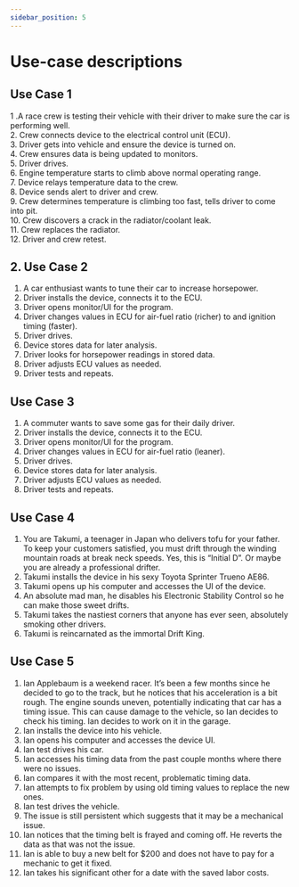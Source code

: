```yaml
---
sidebar_position: 5
---
```


# Use-case descriptions

## Use Case 1 

1 .A race crew is testing their vehicle with their driver to make sure the car is performing well.     
2. Crew connects device to the electrical control unit (ECU).    
3. Driver gets into vehicle and ensure the device is turned on.    
4. Crew ensures data is being updated to monitors.    
5. Driver drives.    
6. Engine temperature starts to climb above normal operating range.   
7. Device relays temperature data to the crew.   
8. Device sends alert to driver and crew.   
9. Crew determines temperature is climbing too fast, tells driver to come into pit.    
10. Crew discovers a crack in the radiator/coolant leak.   
11. Crew replaces the radiator.   
12. Driver and crew retest.   

 

## 2. Use Case 2 

1. A car enthusiast wants to tune their car to increase horsepower. 
2. Driver installs the device, connects it to the ECU. 
3. Driver opens monitor/UI for the program. 
4. Driver changes values in ECU for air-fuel ratio (richer) to and ignition timing (faster). 
5. Driver drives. 
6. Device stores data for later analysis. 
7. Driver looks for horsepower readings in stored data. 
8. Driver adjusts ECU values as needed. 
9. Driver tests and repeats. 


## Use Case 3 

1. A commuter wants to save some gas for their daily driver. 
2. Driver installs the device, connects it to the ECU. 
3. Driver opens monitor/UI for the program. 
4. Driver changes values in ECU for air-fuel ratio (leaner). 
5. Driver drives. 
6. Device stores data for later analysis. 
7. Driver adjusts ECU values as needed. 
8. Driver tests and repeats. 


## Use Case 4 

1. You are Takumi, a teenager in Japan who delivers tofu for your father. To keep your customers satisfied, you must drift through the winding mountain roads at break neck speeds. Yes, this is “Initial D”. Or maybe you are already a professional drifter. 
2. Takumi installs the device in his sexy Toyota Sprinter Trueno AE86. 
3. Takumi opens up his computer and accesses the UI of the device. 
4. An absolute mad man, he disables his Electronic Stability Control so he can make those sweet drifts. 
5. Takumi takes the nastiest corners that anyone has ever seen, absolutely smoking other drivers. 
6. Takumi is reincarnated as the immortal Drift King. 
 

## Use Case 5 

1. Ian Applebaum is a weekend racer. It’s been a few months since he decided to go to the track, but he notices that his acceleration is a bit rough. The engine sounds uneven, potentially indicating that car has a timing issue. This can cause damage to the vehicle, so Ian decides to check his timing. Ian decides to work on it in the garage. 
2. Ian installs the device into his vehicle. 
3. Ian opens his computer and accesses the device UI. 
4. Ian test drives his car. 
5. Ian accesses his timing data from the past couple months where there were no issues. 
6. Ian compares it with the most recent, problematic timing data. 
7. Ian attempts to fix problem by using old timing values to replace the new ones. 
8. Ian test drives the vehicle. 
9. The issue is still persistent which suggests that it may be a mechanical issue. 
10. Ian notices that the timing belt is frayed and coming off. He reverts the data as that was not the issue. 
11. Ian is able to buy a new belt for $200 and does not have to pay for a mechanic to get it fixed. 
12. Ian takes his significant other for a date with the saved labor costs. 
